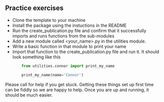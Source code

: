 ## Practice exercises

* Clone the template to your machine
* Install the package using the instuctions in the README
* Run the create_publication.py file and confirm that it successfully imports and runs functions from the sub-modules
* Add a new module called <your_name>.py in the utilities module.
* Write a basic function in that module to print your name
* Import that function to the create_publication.py file and run it. It should look something like this
    ```python
        from utilities.connor import print_my_name

        print_my_name(name='Connor')
    ```

Please call for help if you get stuck. Getting these things set up first time can be fiddly so we are happy to help. Once you are up and running, it should be much easier. 
